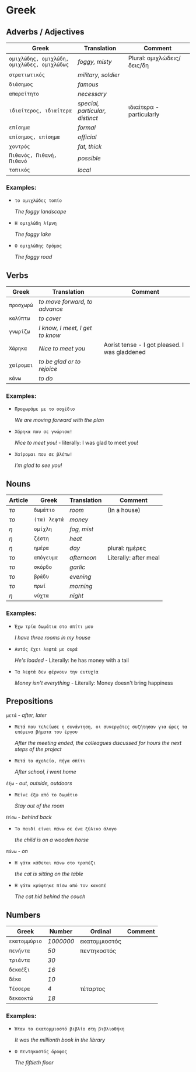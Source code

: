 
# Greek


##  Adverbs / Adjectives 

| Greek | Translation | Comment |
|-------|-------------|---------|
 | `ομιχλώδης, ομιχλώδη, ομιχλώδες, ομιχλώδως` | *foggy, misty* | Plural: ομιχλώδεις/δεις/δη |
 | `στρατιωτικός` | *military, soldier* |  |
 | `διάσημος` | *famous* |  |
 | `απαραίτητο` | *necessary* |  |
 | `ιδιαίτερος, ιδιαίτερα` | *special, particular, distinct* | ιδιαίτερα - particularly |
 | `επίσημα` | *formal* |  |
 | `επίσημος, επίσημα` | *official* |  |
 | `χοντρός` | *fat, thick* |  |
 | `Πιθανός, Πιθανή, Πιθανό` | *possible* |  |
 | `τοπικός` | *local* |  |

### Examples:

- `το ομιχλώδες τοπίο`
        
    *The foggy landscape*

- `Η ομιχλώδη λίμνη`
        
    *The foggy lake*

- `Ο ομιχλώδης δρόμος`
        
    *The foggy road*



## Verbs

| Greek | Translation | Comment |
|-------|-------------|---------|
| `προσχωρώ` | *to move forward, to advance* |  |
| `καλύπτω` | *to cover* |  |
| `γνωρίζω` | *I know, I meet, I get to know* |  |
| `Χάρηκα` | *Nice to meet you* | Aorist tense - I got pleased. I was gladdened |
| `χαίρομαι` | *to be glad or to rejoice* |  |
| `κάνω` | *to do* |  |

### Examples:

- `Προχωράμε με το οσχέδιο`
        
    *We are moving forward with the plan*

- `Χάρηκα που σε γνώρισα!`
        
    *Nice to meet you!* - literally: I was glad to meet you!

- `Χαίρομαι που σε βλέπω!`
        
    *I’m glad to see you!*



## Nouns

| Article | Greek | Translation | Comment |
|---------|-------|-------------|---------|
| *το* | `δωμάτιο` | *room* | (In a house) |
| *το* | `(τα) λεφτά` | *money* |  |
| *η* | `ομίχλη` | *fog, mist* |  |
| *η* | `ζέστη` | *heat* |  |
| *η* | `ημέρα` | *day* | plural: ημέρες |
| *το* | `απόγευμα` | *afternoon* | Literally: after meal |
| *το* | `σκόρδο` | *garlic* |  |
| *το* | `βράδυ` | *evening* |  |
| *το* | `πρωί` | *morning* |  |
| *η* | `νύχτα` | *night* |  |

### Examples:

- `Έχω τρία δωμάτια στο σπίτι μου`
        
    *I have three rooms in my house*

- `Αυτός έχει λεφτά με ουρά`
        
    *He's loaded* - Literally: he has money with a tail

- `Τα λεφτά δεν φέρνουν την ευτυχία`
        
    *Money isn't everything* - Literally: Money doesn't bring happiness


## Prepositions


`μετά` - *after, later*


- `Μετά που τελείωσε η συνάντηση, οι συνεργάτες συζήτησαν για ώρες τα επόμενα βήματα του έργου`
        
    *After the meeting ended, the colleagues discussed for hours the next steps of the project*
- `Μετά το σχολείο, πήγα σπίτι`
        
    *After school, i went home*

`έξω` - *out, outside, outdoors*


- `Μείνε έξω από το δωμάτιο`
        
    *Stay out of the room*

`Πίσω` - *behind back*


- `Το παιδί είναι πάνω σε ένα ξύλινο άλογο`
        
    *the child is on a wooden horse*

`πάνω` - *on*


- `Η γάτα κάθεται πάνω στο τραπέζι`
        
    *the cat is sitting on the table*
- `Η γάτα κρύφτηκε πίσω από τον καναπέ`
        
    *The cat hid behind the couch*


## Numbers

| Greek | Number | Ordinal | Comment |
|-------|--------|---------|---------|
| `εκατομμύριο` | *1000000* | εκατομμιοστός |  |
| `πενήντα` | *50* | πεντηκοστός |  |
| `τριάντα` | *30* |  |  |
| `δεκαέξι` | *16* |  |  |
| `δέκα` | *10* |  |  |
| `Τέσσερα` | *4* | τέταρτος |  |
| `δεκαοκτώ` | *18* |  |  |

### Examples:

- `Ήταν το εκατομμιοστό βιβλίο στη βιβλιοθήκη`
        
    *It was the millionth book in the library*

- `Ο πεντηκοστός όροφος`
        
    *The fiftieth floor*


